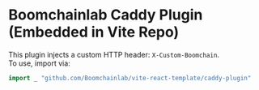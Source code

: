 # Boomchainlab Caddy Plugin (Embedded in Vite Repo)

This plugin injects a custom HTTP header: `X-Custom-Boomchain`.  
To use, import via:
```go
import _ "github.com/Boomchainlab/vite-react-template/caddy-plugin"
